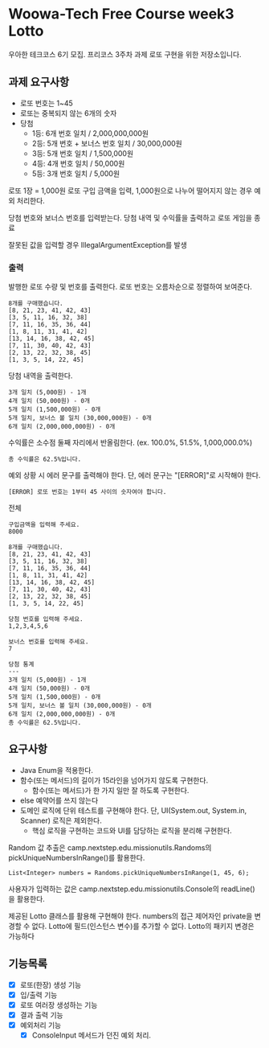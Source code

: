 # Woowa-Tech Free Course week3 Lotto
우아한 테크코스 6기 모집. 프리코스 3주차 과제 로또 구현을 위한 저장소입니다.

## 과제 요구사항
- 로또 번호는 1~45
- 로또는 중복되지 않는 6개의 숫자
- 당첨
    - 1등: 6개 번호 일치 / 2,000,000,000원
    - 2등: 5개 번호 + 보너스 번호 일치 / 30,000,000원
    - 3등: 5개 번호 일치 / 1,500,000원
    - 4등: 4개 번호 일치 / 50,000원
    - 5등: 3개 번호 일치 / 5,000원


로또 1장 = 1,000원
로또 구입 금액을 입력, 1,000원으로 나누어 떨어지지 않는 경우 예외 처리한다.

당첨 번호와 보너스 번호를 입력받는다.
당첨 내역 및 수익률을 출력하고 로또 게임을 종료

잘못된 값을 입력할 경우 IllegalArgumentException를 발생

### 출력
발행한 로또 수량 및 번호를 출력한다. 로또 번호는 오름차순으로 정렬하여 보여준다.
```
8개를 구매했습니다.
[8, 21, 23, 41, 42, 43]
[3, 5, 11, 16, 32, 38]
[7, 11, 16, 35, 36, 44]
[1, 8, 11, 31, 41, 42]
[13, 14, 16, 38, 42, 45]
[7, 11, 30, 40, 42, 43]
[2, 13, 22, 32, 38, 45]
[1, 3, 5, 14, 22, 45]
```
당첨 내역을 출력한다.
```
3개 일치 (5,000원) - 1개
4개 일치 (50,000원) - 0개
5개 일치 (1,500,000원) - 0개
5개 일치, 보너스 볼 일치 (30,000,000원) - 0개
6개 일치 (2,000,000,000원) - 0개
```
수익률은 소수점 둘째 자리에서 반올림한다. (ex. 100.0%, 51.5%, 1,000,000.0%)
```
총 수익률은 62.5%입니다.
```
예외 상황 시 에러 문구를 출력해야 한다. 단, 에러 문구는 "[ERROR]"로 시작해야 한다.
```
[ERROR] 로또 번호는 1부터 45 사이의 숫자여야 합니다.
```

전체
```
구입금액을 입력해 주세요.
8000

8개를 구매했습니다.
[8, 21, 23, 41, 42, 43] 
[3, 5, 11, 16, 32, 38] 
[7, 11, 16, 35, 36, 44] 
[1, 8, 11, 31, 41, 42] 
[13, 14, 16, 38, 42, 45] 
[7, 11, 30, 40, 42, 43] 
[2, 13, 22, 32, 38, 45] 
[1, 3, 5, 14, 22, 45]

당첨 번호를 입력해 주세요.
1,2,3,4,5,6

보너스 번호를 입력해 주세요.
7

당첨 통계
---
3개 일치 (5,000원) - 1개
4개 일치 (50,000원) - 0개
5개 일치 (1,500,000원) - 0개
5개 일치, 보너스 볼 일치 (30,000,000원) - 0개
6개 일치 (2,000,000,000원) - 0개
총 수익률은 62.5%입니다.
```

## 요구사항
* Java Enum을 적용한다.
* 함수(또는 메서드)의 길이가 15라인을 넘어가지 않도록 구현한다.
  * 함수(또는 메서드)가 한 가지 일만 잘 하도록 구현한다.
* else 예약어를 쓰지 않는다
* 도메인 로직에 단위 테스트를 구현해야 한다. 단, UI(System.out, System.in, Scanner) 로직은 제외한다.
  * 핵심 로직을 구현하는 코드와 UI를 담당하는 로직을 분리해 구현한다.
  
Random 값 추출은 camp.nextstep.edu.missionutils.Randoms의 pickUniqueNumbersInRange()를 활용한다.
```
List<Integer> numbers = Randoms.pickUniqueNumbersInRange(1, 45, 6);
```
사용자가 입력하는 값은 camp.nextstep.edu.missionutils.Console의 readLine()을 활용한다.

제공된 Lotto 클래스를 활용해 구현해야 한다.
numbers의 접근 제어자인 private을 변경할 수 없다.
Lotto에 필드(인스턴스 변수)를 추가할 수 없다.
Lotto의 패키지 변경은 가능하다



## 기능목록
- [x] 로또(한장) 생성 기능
- [x] 입/출력 기능
- [x] 로또 여러장 생성하는 기능
- [x] 결과 출력 기능
- [x] 예외처리 기능
  - [x] ConsoleInput 메서드가 던진 예외 처리.